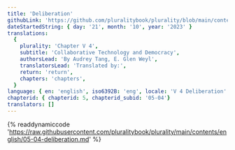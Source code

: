 ```yaml
---
title: 'Deliberation'
githubLink: 'https://github.com/pluralitybook/plurality/blob/main/contents/english/05-04-deliberation.md'
dateStartedString: { day: '21', month: '10', year: '2023' }
translations:
  {
    plurality: 'Chapter V 4',
    subtitle: 'Collaborative Technology and Democracy',
    authorsLead: 'By Audrey Tang, E. Glen Weyl',
    translatorsLead: 'Translated by:',
    return: 'return',
    chapters: 'chapters',
  }
language: { en: 'english', iso6392B: 'eng', locale: 'V 4 Deliberation' }
chapterid: { chapterid: 5, chapterid_subid: '05-04'}
translators: []
---
```

{% readdynamiccode 'https://raw.githubusercontent.com/pluralitybook/plurality/main/contents/english/05-04-deliberation.md' %}
